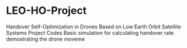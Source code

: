 # LEO-HO-Project
Handover Self-Optimization in Drones Based  on Low Earth Orbit Satellite Systems Project Codes
Basic simulation for calculating handover rate demostrating the drone moveme

